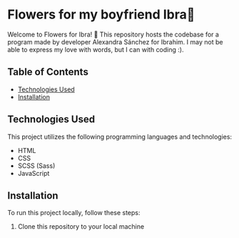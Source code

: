 # Flowers for my boyfriend Ibra🌸

Welcome to Flowers for Ibra! 🌼 
This repository hosts the codebase for a program made by developer Alexandra Sánchez for Ibrahim. I may not be able to express my love with words, but I can with coding :).

## Table of Contents

- [Technologies Used](#technologies-used)
- [Installation](#installation)

## Technologies Used

This project utilizes the following programming languages and technologies:
- HTML
- CSS
- SCSS (Sass)
- JavaScript

## Installation

To run this project locally, follow these steps:

1. Clone this repository to your local machine